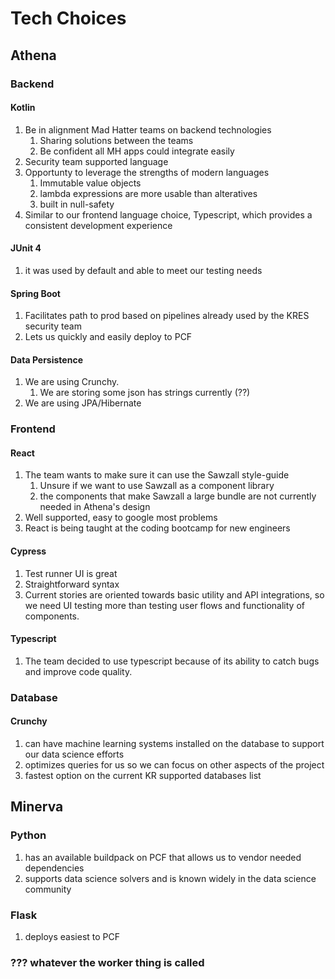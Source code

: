 # Tech Choices
 
## Athena
### Backend 
#### Kotlin
1. Be in alignment Mad Hatter teams on backend technologies
    1. Sharing solutions between the teams
    1. Be confident all MH apps could integrate easily
1. Security team supported language
1. Opportunty to leverage the strengths of modern languages
    1. Immutable value objects
    1. lambda expressions are more usable than alteratives
    1. built in null-safety
1. Similar to our frontend language choice, Typescript, which provides a consistent development experience
    
#### JUnit 4 
1. it was used by default and able to meet our testing needs

#### Spring Boot
1. Facilitates path to prod based on pipelines already used by the KRES security team 
1. Lets us quickly and easily deploy to PCF

#### Data Persistence
1. We are using Crunchy.
    1. We are storing some json has strings currently (??)
1. We are using JPA/Hibernate
    
### Frontend    
#### React
1. The team wants to make sure it can use the Sawzall style-guide
    1. Unsure if we want to use Sawzall as a component library
    1. the components that make Sawzall a large bundle are not currently needed in Athena's design
1. Well supported, easy to google most problems
1. React is being taught at the coding bootcamp for new engineers

#### Cypress
1. Test runner UI is great
1. Straightforward syntax
1. Current stories are oriented towards basic utility and API integrations, so we need UI testing more than testing user flows and functionality of components.

#### Typescript
1. The team decided to use typescript because of its ability to catch bugs and improve code quality. 

### Database
#### Crunchy
1. can have machine learning systems installed on the database to support our data science efforts
1. optimizes queries for us so we can focus on other aspects of the project
1. fastest option on the current KR supported databases list


## Minerva
### Python
1. has an available buildpack on PCF that allows us to vendor needed dependencies
1. supports data science solvers and is known widely in the data science community

### Flask
1. deploys easiest to PCF

### ??? whatever the worker thing is called 

